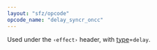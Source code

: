 ```yaml
---
layout: "sfz/opcode"
opcode_name: "delay_syncr_oncc"
---
```

Used under the `‹effect›` header, with [type]=`delay`.

[type]: type#delay
